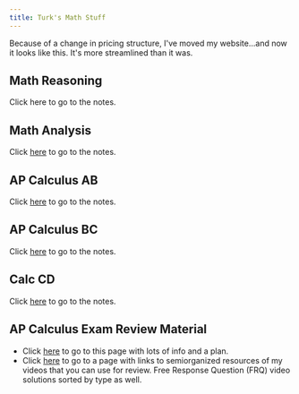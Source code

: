 ```yaml
---
title: Turk's Math Stuff
---
```


Because of a change in pricing structure, I've moved my website...and now it looks like this.
It's more streamlined than it was.

## Math Reasoning
Click here to go to the notes.

## Math Analysis
Click [here](/mathanalysis.md) to go to the notes.

## AP Calculus AB
Click [here](/calcab.md) to go to the notes.

## AP Calculus BC
Click [here](/calcbc.md) to go to the notes.

## Calc CD
Click [here](/calccd.md) to go to the notes.

## AP Calculus Exam Review Material
* Click [here](/apcalcreview.md) to go to this page with lots of info and a plan.
* Click [here](/apreviewvids.md) to go to a page with links to semiorganized resources of my videos that you can use for review.  Free Response Question (FRQ) video solutions sorted by type as well.
